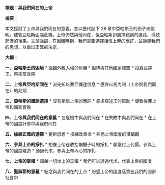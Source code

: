 **標題：與我們同在的上帝**

**摘要：**

本文探討了上帝與我們同在的意義，並以歷代誌下 28 章中亞哈斯王的例子來說明。儘管亞哈斯面臨危機，上帝仍然與他同在，但亞哈斯卻選擇錯誤的道路，導致悲慘的後果。文章強調，在困難時刻，我們需要選擇相信上帝的應許，並操練我們的思想，以做出正確的決定。

**大綱：**

**一、亞哈斯王的困境**
    * 面臨外敵入侵的危機
    * 拒絕與其他國家結盟
    * 投靠亞述王，帶來反效果

**二、上帝與亞哈斯同在**
    * 派先知以賽亞傳達信息
    * 應許以馬內利（上帝與我們同在）的兆頭

**三、亞哈斯的錯誤選擇**
    * 沒有相信上帝的應許
    * 尋求亞述王的幫助
    * 導致得罪上帝和國家衰敗

**四、上帝與我們同在的意義**
    * 在危機中與我們同在
    * 在失敗中與我們同在
    * 在上帝的國度計畫中與我們同在

**五、操練正確的選擇**
    * 更新思想
    * 操練改善律
    * 熟悉上帝國度的價值觀

**六、參與上帝的掙扎**
    * 想像上帝在收拾爛攤子時的掙扎
    * 願意付上代價，參與上帝的國度建造
    * 通過代求，參與上帝內心的掙扎

**七、上帝的掌權**
    * 超越一切世上的王權
    * 我們可以通過代求，代表上帝的國度

**八、聖誕節的意義**
    * 紀念與我們同在的上帝
    * 盼望上帝的國度落實在我們的國家社會中